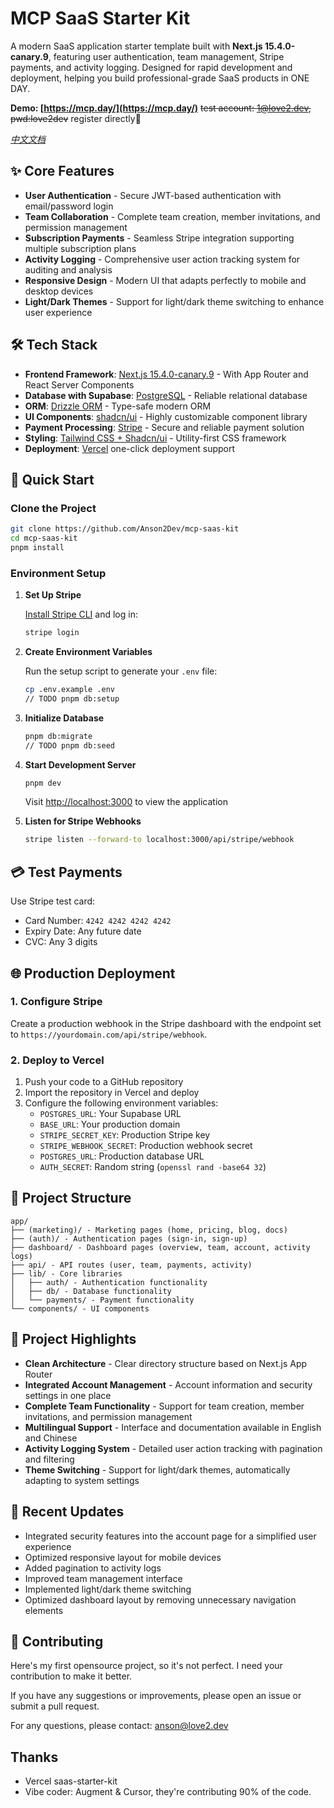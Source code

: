 # MCP SaaS Starter Kit

A modern SaaS application starter template built with **Next.js 15.4.0-canary.9**, featuring user authentication, team management, Stripe payments, and activity logging. Designed for rapid development and deployment, helping you build professional-grade SaaS products in ONE DAY.

**Demo: [https://mcp.day/](https://mcp.day/)**
~~test account: 1@love2.dev, pwd:love2dev~~ register directly👻

_[中文文档](README_zh.md)_

## ✨ Core Features

- **User Authentication** - Secure JWT-based authentication with email/password login
- **Team Collaboration** - Complete team creation, member invitations, and permission management
- **Subscription Payments** - Seamless Stripe integration supporting multiple subscription plans
- **Activity Logging** - Comprehensive user action tracking system for auditing and analysis
- **Responsive Design** - Modern UI that adapts perfectly to mobile and desktop devices
- **Light/Dark Themes** - Support for light/dark theme switching to enhance user experience

## 🛠️ Tech Stack

- **Frontend Framework**: [Next.js 15.4.0-canary.9](https://nextjs.org/) - With App Router and React Server Components
- **Database with Supabase**: [PostgreSQL](https://www.postgresql.org/) - Reliable relational database
- **ORM**: [Drizzle ORM](https://orm.drizzle.team/) - Type-safe modern ORM
- **UI Components**: [shadcn/ui](https://ui.shadcn.com/) - Highly customizable component library
- **Payment Processing**: [Stripe](https://stripe.com/) - Secure and reliable payment solution
- **Styling**: [Tailwind CSS + Shadcn/ui](https://tailwindcss.com/) - Utility-first CSS framework
- **Deployment**: [Vercel](https://vercel.com/) one-click deployment support

## 🚀 Quick Start

### Clone the Project

```bash
git clone https://github.com/Anson2Dev/mcp-saas-kit
cd mcp-saas-kit
pnpm install
```

### Environment Setup

1. **Set Up Stripe**

   [Install Stripe CLI](https://docs.stripe.com/stripe-cli) and log in:

   ```bash
   stripe login
   ```

2. **Create Environment Variables**

   Run the setup script to generate your `.env` file:

   ```bash
   cp .env.example .env
   // TODO pnpm db:setup
   ```

3. **Initialize Database**

   ```bash
   pnpm db:migrate
   // TODO pnpm db:seed
   ```

4. **Start Development Server**

   ```bash
   pnpm dev
   ```

   Visit [http://localhost:3000](http://localhost:3000) to view the application

5. **Listen for Stripe Webhooks**

   ```bash
   stripe listen --forward-to localhost:3000/api/stripe/webhook
   ```

## 💳 Test Payments

Use Stripe test card:

- Card Number: `4242 4242 4242 4242`
- Expiry Date: Any future date
- CVC: Any 3 digits

## 🌐 Production Deployment

### 1. Configure Stripe

Create a production webhook in the Stripe dashboard with the endpoint set to `https://yourdomain.com/api/stripe/webhook`.

### 2. Deploy to Vercel

1. Push your code to a GitHub repository
2. Import the repository in Vercel and deploy
3. Configure the following environment variables:
   - `POSTGRES_URL`: Your Supabase URL
   - `BASE_URL`: Your production domain
   - `STRIPE_SECRET_KEY`: Production Stripe key
   - `STRIPE_WEBHOOK_SECRET`: Production webhook secret
   - `POSTGRES_URL`: Production database URL
   - `AUTH_SECRET`: Random string (`openssl rand -base64 32`)

## 📂 Project Structure

```
app/
├── (marketing)/ - Marketing pages (home, pricing, blog, docs)
├── (auth)/ - Authentication pages (sign-in, sign-up)
├── dashboard/ - Dashboard pages (overview, team, account, activity logs)
├── api/ - API routes (user, team, payments, activity)
├── lib/ - Core libraries
│   ├── auth/ - Authentication functionality
│   ├── db/ - Database functionality
│   └── payments/ - Payment functionality
└── components/ - UI components
```

## 🔑 Project Highlights

- **Clean Architecture** - Clear directory structure based on Next.js App Router
- **Integrated Account Management** - Account information and security settings in one place
- **Complete Team Functionality** - Support for team creation, member invitations, and permission management
- **Multilingual Support** - Interface and documentation available in English and Chinese
- **Activity Logging System** - Detailed user action tracking with pagination and filtering
- **Theme Switching** - Support for light/dark themes, automatically adapting to system settings

## 🔄 Recent Updates

- Integrated security features into the account page for a simplified user experience
- Optimized responsive layout for mobile devices
- Added pagination to activity logs
- Improved team management interface
- Implemented light/dark theme switching
- Optimized dashboard layout by removing unnecessary navigation elements

## 🤝 Contributing

Here's my first opensource project, so it's not perfect. I need your contribution to make it better.

If you have any suggestions or improvements, please open an issue or submit a pull request.

For any questions, please contact: anson@love2.dev

## Thanks

- Vercel saas-starter-kit
- Vibe coder: Augment & Cursor, they're contributing 90% of the code.
